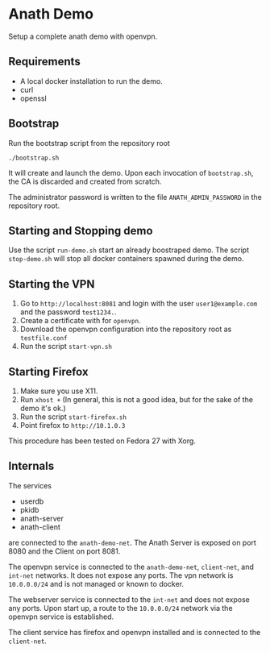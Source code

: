 Anath Demo
===

Setup a complete anath demo with openvpn.

Requirements
---

* A local docker installation to run the demo. 
* curl
* openssl

Bootstrap
---

Run the bootstrap script from the repository root

	./bootstrap.sh
	
It will create and launch the demo. Upon each invocation of
`bootstrap.sh`, the CA is discarded and created from scratch.

The administrator password is written to the file
`ANATH_ADMIN_PASSWORD` in the repository root.


Starting and Stopping demo
---

Use the script `run-demo.sh` start an already boostraped demo. The
script `stop-demo.sh` will stop all docker containers spawned during
the demo.


Starting the VPN
---

1. Go to `http://localhost:8081` and login with the user
`user1@example.com` and the password `test1234.`. 
1. Create a certificate with for `openvpn`.
1. Download the openvpn configuration into the repository root as
   `testfile.conf`
1. Run the script `start-vpn.sh`


Starting Firefox
---

1. Make sure you use X11.
1. Run `xhost +` (In general, this is not a good idea, but for the
   sake of the demo it's ok.)
1. Run the script `start-firefox.sh`
1. Point firefox to `http://10.1.0.3`

This procedure has been tested on Fedora 27 with Xorg.

Internals
---

The services

* userdb
* pkidb
* anath-server
* anath-client

are connected to the `anath-demo-net`. The Anath Server is exposed on
port 8080 and the Client on port 8081.

The openvpn service is connected to the `anath-demo-net`,
`client-net`, and `int-net` networks. It does not expose any
ports. The vpn network is `10.0.0.0/24` and is not managed or known to docker.

The webserver service is connected to the `int-net` and does not
expose any ports. Upon start up, a route to the `10.0.0.0/24` network
via the openvpn service is established.

The client service has firefox and openvpn installed and is connected
to the `client-net`.
